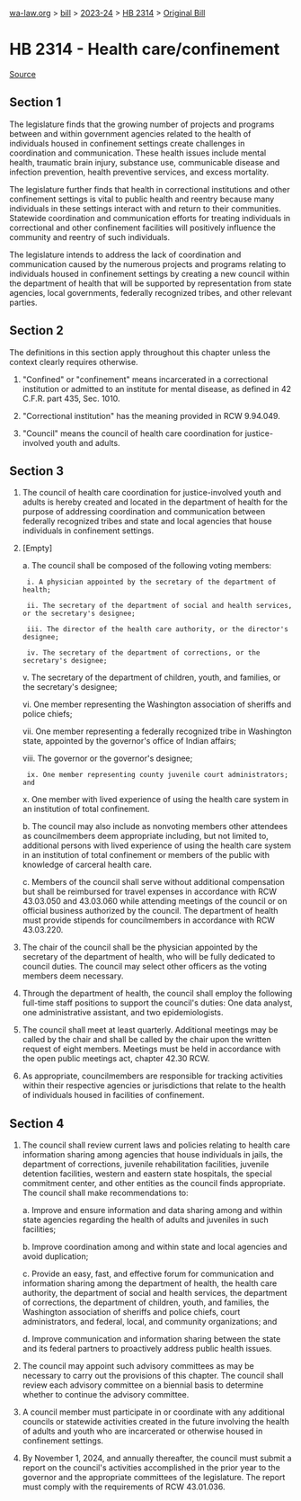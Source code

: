 [wa-law.org](/) > [bill](/bill/) > [2023-24](/bill/2023-24/) > [HB 2314](/bill/2023-24/hb/2314/) > [Original Bill](/bill/2023-24/hb/2314/1/)

# HB 2314 - Health care/confinement

[Source](http://lawfilesext.leg.wa.gov/biennium/2023-24/Pdf/Bills/House%20Bills/2314.pdf)

## Section 1
The legislature finds that the growing number of projects and programs between and within government agencies related to the health of individuals housed in confinement settings create challenges in coordination and communication. These health issues include mental health, traumatic brain injury, substance use, communicable disease and infection prevention, health preventive services, and excess mortality.

The legislature further finds that health in correctional institutions and other confinement settings is vital to public health and reentry because many individuals in these settings interact with and return to their communities. Statewide coordination and communication efforts for treating individuals in correctional and other confinement facilities will positively influence the community and reentry of such individuals.

The legislature intends to address the lack of coordination and communication caused by the numerous projects and programs relating to individuals housed in confinement settings by creating a new council within the department of health that will be supported by representation from state agencies, local governments, federally recognized tribes, and other relevant parties.

## Section 2
The definitions in this section apply throughout this chapter unless the context clearly requires otherwise.

1. "Confined" or "confinement" means incarcerated in a correctional institution or admitted to an institute for mental disease, as defined in 42 C.F.R. part 435, Sec. 1010.

2. "Correctional institution" has the meaning provided in RCW 9.94.049.

3. "Council" means the council of health care coordination for justice-involved youth and adults.

## Section 3
1. The council of health care coordination for justice-involved youth and adults is hereby created and located in the department of health for the purpose of addressing coordination and communication between federally recognized tribes and state and local agencies that house individuals in confinement settings.

2. [Empty]

    a. The council shall be composed of the following voting members:

        i. A physician appointed by the secretary of the department of health;

        ii. The secretary of the department of social and health services, or the secretary's designee;

        iii. The director of the health care authority, or the director's designee;

        iv. The secretary of the department of corrections, or the secretary's designee;

    v. The secretary of the department of children, youth, and families, or the secretary's designee;

    vi. One member representing the Washington association of sheriffs and police chiefs;

    vii. One member representing a federally recognized tribe in Washington state, appointed by the governor's office of Indian affairs;

    viii. The governor or the governor's designee;

        ix. One member representing county juvenile court administrators; and

    x. One member with lived experience of using the health care system in an institution of total confinement.

    b. The council may also include as nonvoting members other attendees as councilmembers deem appropriate including, but not limited to, additional persons with lived experience of using the health care system in an institution of total confinement or members of the public with knowledge of carceral health care.

    c. Members of the council shall serve without additional compensation but shall be reimbursed for travel expenses in accordance with RCW 43.03.050 and 43.03.060 while attending meetings of the council or on official business authorized by the council. The department of health must provide stipends for councilmembers in accordance with RCW 43.03.220.

3. The chair of the council shall be the physician appointed by the secretary of the department of health, who will be fully dedicated to council duties. The council may select other officers as the voting members deem necessary.

4. Through the department of health, the council shall employ the following full-time staff positions to support the council's duties: One data analyst, one administrative assistant, and two epidemiologists.

5. The council shall meet at least quarterly. Additional meetings may be called by the chair and shall be called by the chair upon the written request of eight members. Meetings must be held in accordance with the open public meetings act, chapter 42.30 RCW.

6. As appropriate, councilmembers are responsible for tracking activities within their respective agencies or jurisdictions that relate to the health of individuals housed in facilities of confinement.

## Section 4
1. The council shall review current laws and policies relating to health care information sharing among agencies that house individuals in jails, the department of corrections, juvenile rehabilitation facilities, juvenile detention facilities, western and eastern state hospitals, the special commitment center, and other entities as the council finds appropriate. The council shall make recommendations to:

    a. Improve and ensure information and data sharing among and within state agencies regarding the health of adults and juveniles in such facilities;

    b. Improve coordination among and within state and local agencies and avoid duplication;

    c. Provide an easy, fast, and effective forum for communication and information sharing among the department of health, the health care authority, the department of social and health services, the department of corrections, the department of children, youth, and families, the Washington association of sheriffs and police chiefs, court administrators, and federal, local, and community organizations; and

    d. Improve communication and information sharing between the state and its federal partners to proactively address public health issues.

2. The council may appoint such advisory committees as may be necessary to carry out the provisions of this chapter. The council shall review each advisory committee on a biennial basis to determine whether to continue the advisory committee.

3. A council member must participate in or coordinate with any additional councils or statewide activities created in the future involving the health of adults and youth who are incarcerated or otherwise housed in confinement settings.

4. By November 1, 2024, and annually thereafter, the council must submit a report on the council's activities accomplished in the prior year to the governor and the appropriate committees of the legislature. The report must comply with the requirements of RCW 43.01.036.
